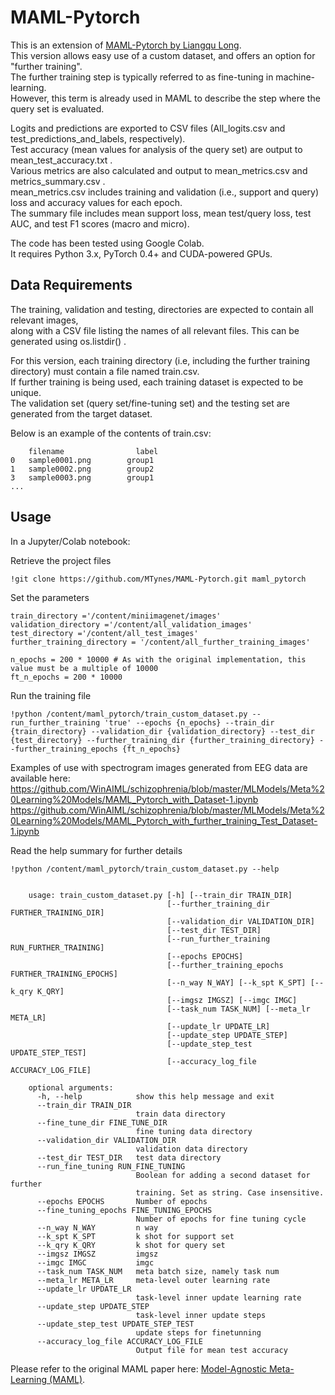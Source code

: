 #  MAML-Pytorch

This is an extension of [MAML-Pytorch by Liangqu Long](https://github.com/dragen1860/MAML-Pytorch).
<br>This version allows easy use of a custom dataset, and offers an option for "further training".
<br>The further training step is typically referred to as fine-tuning in machine-learning. <br>However, this term is already used in MAML to 
describe the step where the query set is evaluated.

Logits and predictions are exported to CSV files (All_logits.csv and test_predictions_and_labels, respectively). 
<br>Test accuracy (mean values for analysis of the query set) are output to mean_test_accuracy.txt .
<br>Various metrics are also calculated and output to mean_metrics.csv and metrics_summary.csv . 
<br>mean_metrics.csv includes training and validation (i.e., support and query) loss and accuracy values for each epoch.
<br>The summary file includes mean support loss, mean test/query loss, test AUC, and test F1 scores (macro and micro).

The code has been tested using Google Colab. <br>It requires Python 3.x, PyTorch 0.4+ and CUDA-powered GPUs.



## Data Requirements
    
The training, validation and testing, directories are expected to contain all relevant images,
<br>along with a CSV file listing the names of all relevant files. This can be generated using os.listdir() .

For this version, each training directory (i.e, including the further training directory) must contain a file named train.csv. 
<br>If further training is being used, each training dataset is expected to be unique.
<br> The validation set (query set/fine-tuning set) and the testing set are generated from the target dataset.

Below is an example of the contents of train.csv:

     	filename	            label
    0	sample0001.png	      group1
    1	sample0002.png	      group2
    3	sample0003.png	      group1
    ...


## Usage

In a Jupyter/Colab notebook:


Retrieve the project files 

    !git clone https://github.com/MTynes/MAML-Pytorch.git maml_pytorch
	


Set the parameters 

	train_directory ='/content/miniimagenet/images'
	validation_directory ='/content/all_validation_images'
	test_directory ='/content/all_test_images'
	further_training_directory = '/content/all_further_training_images'

	n_epochs = 200 * 10000 # As with the original implementation, this value must be a multiple of 10000
	ft_n_epochs = 200 * 10000


Run the training file

    !python /content/maml_pytorch/train_custom_dataset.py --run_further_training 'true' --epochs {n_epochs} --train_dir {train_directory} --validation_dir {validation_directory} --test_dir {test_directory} --further_training_dir {further_training_directory} --further_training_epochs {ft_n_epochs}


Examples of use with spectrogram images generated from EEG data are available here:
<br>https://github.com/WinAIML/schizophrenia/blob/master/MLModels/Meta%20Learning%20Models/MAML_Pytorch_with_Dataset-1.ipynb
<br>https://github.com/WinAIML/schizophrenia/blob/master/MLModels/Meta%20Learning%20Models/MAML_Pytorch_with_further_training_Test_Dataset-1.ipynb

Read the help summary for further details

    !python /content/maml_pytorch/train_custom_dataset.py --help


        usage: train_custom_dataset.py [-h] [--train_dir TRAIN_DIR]
									   [--further_training_dir FURTHER_TRAINING_DIR]
									   [--validation_dir VALIDATION_DIR]
									   [--test_dir TEST_DIR]
									   [--run_further_training RUN_FURTHER_TRAINING]
									   [--epochs EPOCHS]
									   [--further_training_epochs FURTHER_TRAINING_EPOCHS]
									   [--n_way N_WAY] [--k_spt K_SPT] [--k_qry K_QRY]
									   [--imgsz IMGSZ] [--imgc IMGC]
									   [--task_num TASK_NUM] [--meta_lr META_LR]
									   [--update_lr UPDATE_LR]
									   [--update_step UPDATE_STEP]
									   [--update_step_test UPDATE_STEP_TEST]
									   [--accuracy_log_file ACCURACY_LOG_FILE]

		optional arguments:
		  -h, --help            show this help message and exit
		  --train_dir TRAIN_DIR
								train data directory
		  --fine_tune_dir FINE_TUNE_DIR
								fine tuning data directory
		  --validation_dir VALIDATION_DIR
								validation data directory
		  --test_dir TEST_DIR   test data directory
		  --run_fine_tuning RUN_FINE_TUNING
								Boolean for adding a second dataset for further
								training. Set as string. Case insensitive.
		  --epochs EPOCHS       Number of epochs
		  --fine_tuning_epochs FINE_TUNING_EPOCHS
								Number of epochs for fine tuning cycle
		  --n_way N_WAY         n way
		  --k_spt K_SPT         k shot for support set
		  --k_qry K_QRY         k shot for query set
		  --imgsz IMGSZ         imgsz
		  --imgc IMGC           imgc
		  --task_num TASK_NUM   meta batch size, namely task num
		  --meta_lr META_LR     meta-level outer learning rate
		  --update_lr UPDATE_LR
								task-level inner update learning rate
		  --update_step UPDATE_STEP
								task-level inner update steps
		  --update_step_test UPDATE_STEP_TEST
								update steps for finetunning
		  --accuracy_log_file ACCURACY_LOG_FILE
								Output file for mean test accuracy


Please refer to the original MAML paper here: [Model-Agnostic Meta-Learning (MAML)](https://arxiv.org/abs/1703.03400).

